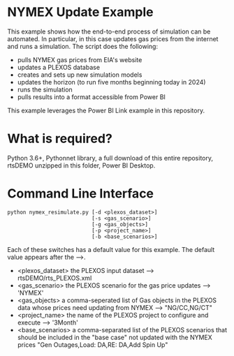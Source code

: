 # NYMEX Update Example
This example shows how the end-to-end process of simulation can be
automated. In particular, in this case updates gas prices from
the internet and runs a simulation. The script does the following:

* pulls NYMEX gas prices from EIA's website
* updates a PLEXOS database
* creates and sets up new simulation models
* updates the horizon (to run five months beginning today in 2024)
* runs the simulation
* pulls results into a format accessible from Power BI

This example leverages the Power BI Link example in this repository.

# What is required?
Python 3.6+, Pythonnet library, a full download of this entire
repository, rtsDEMO unzipped in this folder, Power BI Desktop.

# Command Line Interface
```
python nymex_resimulate.py [-d <plexos_dataset>]
                           [-s <gas_scenario>]
                           [-g <gas_objects>]
                           [-p <project_name>]
                           [-b <base_scenarios>]
```
Each of these switches has a default value for this example. The default
value appears after the -->.
* <plexos_dataset> the PLEXOS input dataset --> rtsDEMO/rts_PLEXOS.xml
* <gas_scenario> the PLEXOS scenario for the gas price updates --> 'NYMEX'
* <gas_objects> a comma-seperated list of Gas objects in the PLEXOS data whose prices need updating from NYMEX --> "NG/CC,NG/CT"
* <project_name> the name of the PLEXOS project to configure and execute --> '3Month'
* <base_scenarios> a comma-separated list of the PLEXOS scenarios that should be included in the "base case" not updated with the NYMEX prices "Gen Outages,Load: DA,RE: DA,Add Spin Up"
